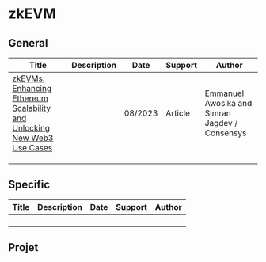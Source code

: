 # zkEVM

## General

| Title                                                        | Description | Date    | Support | Author                                         |
| ------------------------------------------------------------ | ----------- | ------- | ------- | ---------------------------------------------- |
| [zkEVMs: Enhancing Ethereum Scalability and Unlocking New Web3 Use Cases](https://consensys.io/blog/zkevms-enhancing-ethereum-scalability-and-unlocking-new-web3-use-cases) |             | 08/2023 | Article | Emmanuel Awosika and Simran Jagdev / Consensys |
|                                                              |             |         |         |                                                |
|                                                              |             |         |         |                                                |
|                                                              |             |         |         |                                                |

## Specific

| Title | Description | Date | Support | Author |
| ----- | ----------- | ---- | ------- | ------ |
|       |             |      |         |        |
|       |             |      |         |        |
|       |             |      |         |        |
|       |             |      |         |        |


## Projet